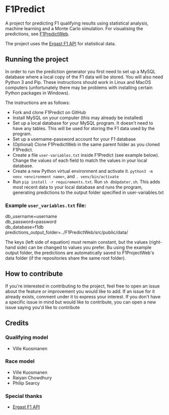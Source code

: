 # F1Predict

A project for predicting F1 qualifying results using statistical analysis, machine learning and a Monte Carlo simulation. For visualising the predictions, see [F1PredictWeb](https://github.com/villekuosmanen/F1PredictWeb).

The project uses the [Ergast F1 API](https://ergast.com/mrd/) for statistical data.

## Running the project

In order to run the prediction generator you first need to set up a MySQL database where a local copy of the F1 data will be stored. You will also need Python 3 and Pip. These instructions should work in Linux and MacOS computers (unfortunately there may be problems with installing certain Python packages in Windows).

The instructions are as follows:
- Fork and clone F1Predict on GitHub
- Install MySQL on your computer (this may already be installed)
- Set up a local database for your MySQL program. It doesn't need to have any tables. This will be used for storing the F1 data used by the program.
- Set up a username-password account for your F1 database
- (Optional) Clone F1PredictWeb in the same parent folder as you cloned F1Predict.
- Create a file `user-variables.txt` inside F1Predict (see example below). Change the values of each field to match the values in your local database.
- Create a new Python virtual environment and activate it. `python3 -m venv <environment name>`, and `. venv/bin/activate`
- Run `pip install -r requirements.txt`.
Run `sh dbUpdater.sh`. This adds most recent data to your local database and runs the program, generating predictions to the output folder specified in user-variables.txt

### Example `user_variables.txt` file:
db_username=username  
db_password=password  
db_database=f1db  
predictions_output_folder=../F1PredictWeb/src/public/data/

The keys (left side of equation) must remain constant, but the values (right-hand side) can be changed to values you prefer. Bu using the example output folder, the predictions are automatically saved to F1ProjectWeb's data folder (if the repositories share the same root folder).

## How to contribute

If you're interested in contributing to the project, feel free to open an issue about the feature or improvement you would like to add. If an issue for it already exists, comment under it to express your interest. If you don't have a specific issue in mind but would like to contribute, you can open a new issue saying you'd like to contribute

## Credits

### Qualifying model
- Ville Kuosmanen

### Race model
- Ville Kuosmanen
- Raiyan Chowdhury
- Philip Searcy

### Special thanks
- [Ergast F1 API](https://ergast.com/mrd/)
